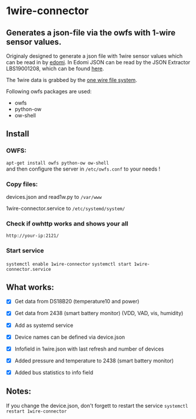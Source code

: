 # 1wire-connector
## Generates a json-file via the owfs with 1-wire sensor values.

Originaly designed to generate a json file with 1wire sensor values which can be read in by [edomi](http://www.edomi.de). In Edomi JSON can be read by the JSON Extractor LBS19001208, which can be found [here](https://service.knx-user-forum.de/?comm=download).

The 1wire data is grabbed by the [one wire file system](http://www.owfs.org).

Following owfs packages are used:
- owfs
- python-ow
- ow-shell

## Install
### OWFS:
`
apt-get install owfs python-ow ow-shell
`  
and then configure the server in `/etc/owfs.conf` to your needs ! 
  
### Copy files:
devices.json and read1w.py to `/var/www`
  
1wire-connector.service to `/etc/systemd/system/`
  
### Check if owhttp works and shows your all 
`http://your-ip:2121/`

### Start service
`systemctl enable 1wire-connector`
`systemctl start 1wire-connector.service`
  
## What works:
- [x] Get data from DS18B20 (temperature10 and power)
- [x] Get data from 2438 (smart battery monitor) (VDD, VAD, vis, humidity)
- [x] Add as systemd service
- [x] Device names can be defined via device.json
- [x] Infofield in 1wire.json with last refresh and number of devices
- [x] Added pressure and temperature to 2438 (smart battery monitor) 
- [x] Added bus statistics to info field


## Notes:
If you change the device.json, don't forgett to restart the service `systemctl restart 1wire-connector`

